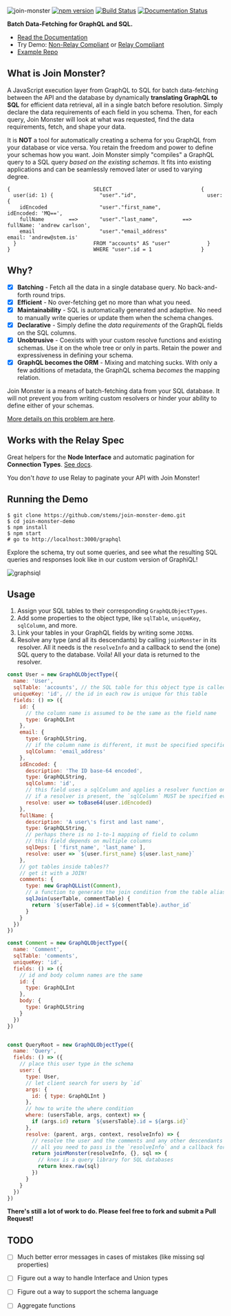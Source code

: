 <!-- Use fully qualified URL for the images so they'll also be visible from the NPM page too -->
![join-monster](https://raw.githubusercontent.com/stems/join-monster/master/docs/img/join_monster.png)
[![npm version](https://badge.fury.io/js/join-monster.svg)](https://badge.fury.io/js/join-monster) [![Build Status](https://travis-ci.org/stems/join-monster.svg?branch=master)](https://travis-ci.org/stems/join-monster) [![Documentation Status](https://readthedocs.org/projects/join-monster/badge/?version=latest)](http://join-monster.readthedocs.io/en/latest/?badge=latest)

**Batch Data-Fetching for GraphQL and SQL.**
- [Read the Documentation](http://join-monster.readthedocs.io/en/latest/)
- Try Demo: [Non-Relay Compliant](https://join-monster.herokuapp.com/graphql?query=%7B%20users%20%7B%20%0A%20%20id%2C%20fullName%2C%20email%0A%20%20posts%20%7B%20id%2C%20body%20%7D%0A%7D%7D) or [Relay Compliant](https://join-monster.herokuapp.com/graphql-relay?query=%7B%0A%20%20node(id%3A%20%22VXNlcjoy%22)%20%7B%0A%20%20%20%20...%20on%20User%20%7B%20id%2C%20fullName%20%7D%0A%20%20%7D%0A%20%20user(id%3A%202)%20%7B%0A%20%20%20%20id%0A%20%20%20%20fullName%0A%20%20%20%20posts(first%3A%202%2C%20after%3A%20%22eyJpZCI6NDh9%22)%20%7B%0A%20%20%20%20%20%20pageInfo%20%7B%0A%20%20%20%20%20%20%20%20hasNextPage%0A%20%20%20%20%20%20%20%20startCursor%0A%20%20%20%20%20%20%20%20endCursor%0A%20%20%20%20%20%20%7D%0A%20%20%20%20%20%20edges%20%7B%0A%20%20%20%20%20%20%20%20cursor%0A%20%20%20%20%20%20%20%20node%20%7B%0A%20%20%20%20%20%20%20%20%20%20id%0A%20%20%20%20%20%20%20%20%20%20body%0A%20%20%20%20%20%20%20%20%20%20comments%20(first%3A%203)%20%7B%0A%20%20%20%20%20%20%20%20%20%20%20%20pageInfo%20%7B%20hasNextPage%20%7D%0A%20%20%20%20%20%20%20%20%20%20%20%20edges%20%7B%0A%20%20%20%20%20%20%20%20%20%20%20%20%20%20node%20%7B%20id%2C%20body%20%7D%0A%20%20%20%20%20%20%20%20%20%20%20%20%7D%0A%20%20%20%20%20%20%20%20%20%20%7D%0A%20%20%20%20%20%20%20%20%7D%0A%20%20%20%20%20%20%7D%0A%20%20%20%20%7D%0A%20%20%7D%0A%7D%0A)
- [Example Repo](https://github.com/stems/join-monster-demo)

## What is Join Monster?

A JavaScript execution layer from GraphQL to SQL for batch data-fetching between the API and the database by dynamically **translating GraphQL to SQL** for efficient data retrieval, all in a single batch before resolution. Simply declare the data requirements of each field in you schema. Then, for each query, Join Monster will look at what was requested, find the data requirements, fetch, and shape your data.


It is **NOT** a tool for automatically creating a schema for you GraphQL from your database or vice versa. You retain the freedom and power to define your schemas how you want. Join Monster simply "compiles" a GraphQL query to a SQL query *based on the existing schemas*. It fits into existing applications and can be seamlessly removed later or used to varying degree.

```
{                           SELECT                             {
  user(id: 1) {               "user"."id",                       user: {
    idEncoded                 "user"."first_name",                 idEncoded: 'MQ==',
    fullName        ==>       "user"."last_name",        ==>       fullName: 'andrew carlson',
    email                     "user"."email_address"               email: 'andrew@stem.is'
  }                         FROM "accounts" AS "user"            }
}                           WHERE "user".id = 1                }
```

## Why?

- [X] **Batching** - Fetch all the data in a single database query. No back-and-forth round trips.
- [X] **Efficient** - No over-fetching get no more than what you need.
- [X] **Maintainability** - SQL is automatically generated and adaptive. No need to manually write queries or update them when the schema changes.
- [X] **Declarative** - Simply define the *data requirements* of the GraphQL fields on the SQL columns.
- [X] **Unobtrusive** - Coexists with your custom resolve functions and existing schemas. Use it on the whole tree or only in parts. Retain the power and expressiveness in defining your schema.
- [X] **GraphQL becomes the ORM** - Mixing and matching sucks. With only a few additions of metadata, the GraphQL schema *becomes* the mapping relation.

Join Monster is a means of batch-fetching data from your SQL database. It will not prevent you from writing custom resolvers or hinder your ability to define either of your schemas.

[More details on this problem are here](http://join-monster.readthedocs.io/en/latest/problem/).

## Works with the Relay Spec

Great helpers for the **Node Interface** and automatic pagination for **Connection Types**. [See docs](http://join-monster.readthedocs.io/en/latest/relay/).

You don't *have to* use Relay to paginate your API with Join Monster!

## Running the Demo

```shell
$ git clone https://github.com/stems/join-monster-demo.git
$ cd join-monster-demo
$ npm install
$ npm start
# go to http://localhost:3000/graphql
```

Explore the schema, try out some queries, and see what the resulting SQL queries and responses look like in our custom version of GraphiQL!

![graphsiql](https://raw.githubusercontent.com/stems/join-monster/master/docs/img/graphsiql.png)

## Usage

1. Assign your SQL tables to their corresponding `GraphQLObjectTypes`.
2. Add some properties to the object type, like `sqlTable`, `uniqueKey`, `sqlColumn`, and more.
3. Link your tables in your GraphQL fields by writing some `JOIN`s.
4. Resolve any type (and all its descendants) by calling `joinMonster` in its resolver. All it needs is the `resolveInfo` and a callback to send the (one) SQL query to the database. Voila! All your data is returned to the resolver.

```javascript
const User = new GraphQLObjectType({
  name: 'User',
  sqlTable: 'accounts', // the SQL table for this object type is called "accounts"
  uniqueKey: 'id', // the id in each row is unique for this table
  fields: () => ({
    id: {
      // the column name is assumed to be the same as the field name
      type: GraphQLInt
    },
    email: {
      type: GraphQLString,
      // if the column name is different, it must be specified specified
      sqlColumn: 'email_address'
    },
    idEncoded: {
      description: 'The ID base-64 encoded',
      type: GraphQLString,
      sqlColumn: 'id',
      // this field uses a sqlColumn and applies a resolver function on the value
      // if a resolver is present, the `sqlColumn` MUST be specified even if it is the same name as the field
      resolve: user => toBase64(user.idEncoded)
    },
    fullName: {
      description: 'A user\'s first and last name',
      type: GraphQLString,
      // perhaps there is no 1-to-1 mapping of field to column
      // this field depends on multiple columns
      sqlDeps: [ 'first_name', 'last_name' ],
      resolve: user => `${user.first_name} ${user.last_name}`
    },
    // got tables inside tables??
    // get it with a JOIN!
    comments: {
      type: new GraphQLList(Comment),
      // a function to generate the join condition from the table aliases
      sqlJoin(userTable, commentTable) {
        return `${userTable}.id = ${commentTable}.author_id`
      }
    }
  })
})

const Comment = new GraphQLObjectType({
  name: 'Comment',
  sqlTable: 'comments',
  uniqueKey: 'id',
  fields: () => ({
    // id and body column names are the same
    id: {
      type: GraphQLInt
    },
    body: {
      type: GraphQLString
    }
  })
})


const QueryRoot = new GraphQLObjectType({
  name: 'Query',
  fields: () => ({
    // place this user type in the schema
    user: {
      type: User,
      // let client search for users by `id`
      args: {
        id: { type: GraphQLInt }
      },
      // how to write the where condition
      where: (usersTable, args, context) => {
        if (args.id) return `${usersTable}.id = ${args.id}`
      },
      resolve: (parent, args, context, resolveInfo) => {
        // resolve the user and the comments and any other descendants in a single request and return the data!
        // all you need to pass is the `resolveInfo` and a callback for querying the database
        return joinMonster(resolveInfo, {}, sql => {
          // knex is a query library for SQL databases
          return knex.raw(sql)
        })
      }
    }
  })
})
```

**There's still a lot of work to do. Please feel free to fork and submit a Pull Request!**

## TODO

- [ ] Much better error messages in cases of mistakes (like missing sql properties)
- [ ] Figure out a way to handle Interface and Union types
- [ ] Figure out a way to support the schema language
- [ ] Aggregate functions

